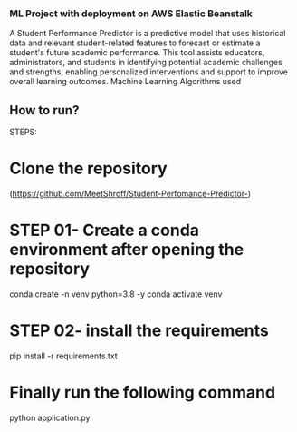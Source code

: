 ### ML Project with deployment on AWS Elastic Beanstalk
A Student Performance Predictor is a predictive model that uses historical data and relevant student-related features to forecast or estimate a student's future academic performance. This tool assists educators, administrators, and students in identifying potential academic challenges and strengths, enabling personalized interventions and support to improve overall learning outcomes.
Machine Learning Algorithms used

## How to run?
STEPS:

# Clone the repository
  (https://github.com/MeetShroff/Student-Perfomance-Predictor-)
    
# STEP 01- Create a conda environment after opening the repository
conda create -n venv python=3.8 -y
conda activate venv
# STEP 02- install the requirements
pip install -r requirements.txt
# Finally run the following command
python application.py

